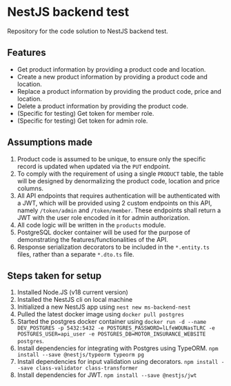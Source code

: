 # NestJS backend test

Repository for the code solution to NestJS backend test.

## Features

- Get product information by providing a product code and location.
- Create a new product information by providing a product code and location.
- Replace a product information by providing the product code, price and location.
- Delete a product information by providing the product code.
- (Specific for testing) Get token for member role.
- (Specific for testing) Get token for admin role.

## Assumptions made

1. Product code is assumed to be unique, to ensure only the specific record is updated when updated via the `PUT` endpoint.
2. To comply with the requirement of using a single `PRODUCT` table, the table will be designed by denormalizing the product code, location and price columns.
3. All API endpoints that requires authentication will be authenticated with a JWT, which will be provided using 2 custom endpoints on this API, namely `/token/admin` and `/token/member`. These endpoints shall return a JWT with the user role encoded in it for admin authorization.
4. All code logic will be written in the `products` module.
5. PostgreSQL docker container will be used for the purpose of demonstrating the features/functionalities of the API.
6. Response serialization decorators to be included in the `*.entity.ts` files, rather than a separate `*.dto.ts` file.

## Steps taken for setup

1. Installed Node.JS (v18 current version)
2. Installed the NestJS cli on local machine
3. Initialized a new NestJS app using `nest new ms-backend-nest`
4. Pulled the latest docker image using `docker pull postgres`
5. Started the postgres docker container using `docker run -d --name DEV_POSTGRES -p 5432:5432 -e POSTGRES_PASSWORD=lLfeWOUNasTLRC -e POSTGRES_USER=api_user -e POSTGRES_DB=MOTOR_INSURANCE_WEBSITE postgres`.
6. Install dependencies for integrating with Postgres using TypeORM. `npm install --save @nestjs/typeorm typeorm pg`
7. Install dependencies for input validation using decorators. `npm install --save class-validator class-transformer`
7. Install dependencies for JWT. `npm install --save @nestjs/jwt`
